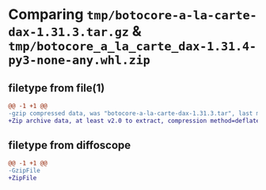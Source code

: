 # Comparing `tmp/botocore-a-la-carte-dax-1.31.3.tar.gz` & `tmp/botocore_a_la_carte_dax-1.31.4-py3-none-any.whl.zip`

## filetype from file(1)

```diff
@@ -1 +1 @@
-gzip compressed data, was "botocore-a-la-carte-dax-1.31.3.tar", last modified: Fri Jul 14 01:46:04 2023, max compression
+Zip archive data, at least v2.0 to extract, compression method=deflate
```

## filetype from diffoscope

```diff
@@ -1 +1 @@
-GzipFile
+ZipFile
```

